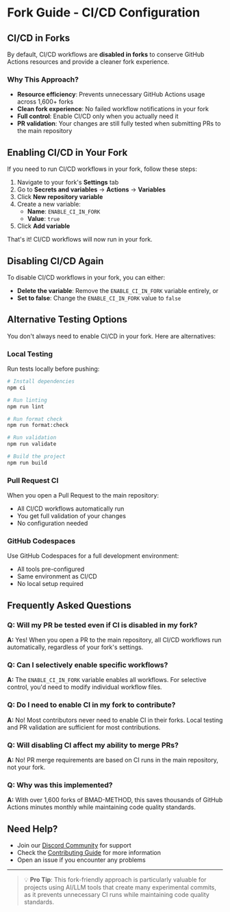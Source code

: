 # Fork Guide - CI/CD Configuration

## CI/CD in Forks

By default, CI/CD workflows are **disabled in forks** to conserve GitHub Actions resources and provide a cleaner fork experience.

### Why This Approach?

- **Resource efficiency**: Prevents unnecessary GitHub Actions usage across 1,600+ forks
- **Clean fork experience**: No failed workflow notifications in your fork
- **Full control**: Enable CI/CD only when you actually need it
- **PR validation**: Your changes are still fully tested when submitting PRs to the main repository

## Enabling CI/CD in Your Fork

If you need to run CI/CD workflows in your fork, follow these steps:

1. Navigate to your fork's **Settings** tab
2. Go to **Secrets and variables** → **Actions** → **Variables**
3. Click **New repository variable**
4. Create a new variable:
   - **Name**: `ENABLE_CI_IN_FORK`
   - **Value**: `true`
5. Click **Add variable**

That's it! CI/CD workflows will now run in your fork.

## Disabling CI/CD Again

To disable CI/CD workflows in your fork, you can either:

- **Delete the variable**: Remove the `ENABLE_CI_IN_FORK` variable entirely, or
- **Set to false**: Change the `ENABLE_CI_IN_FORK` value to `false`

## Alternative Testing Options

You don't always need to enable CI/CD in your fork. Here are alternatives:

### Local Testing

Run tests locally before pushing:

```bash
# Install dependencies
npm ci

# Run linting
npm run lint

# Run format check
npm run format:check

# Run validation
npm run validate

# Build the project
npm run build
```

### Pull Request CI

When you open a Pull Request to the main repository:
- All CI/CD workflows automatically run
- You get full validation of your changes
- No configuration needed

### GitHub Codespaces

Use GitHub Codespaces for a full development environment:
- All tools pre-configured
- Same environment as CI/CD
- No local setup required

## Frequently Asked Questions

### Q: Will my PR be tested even if CI is disabled in my fork?

**A:** Yes! When you open a PR to the main repository, all CI/CD workflows run automatically, regardless of your fork's settings.

### Q: Can I selectively enable specific workflows?

**A:** The `ENABLE_CI_IN_FORK` variable enables all workflows. For selective control, you'd need to modify individual workflow files.

### Q: Do I need to enable CI in my fork to contribute?

**A:** No! Most contributors never need to enable CI in their forks. Local testing and PR validation are sufficient for most contributions.

### Q: Will disabling CI affect my ability to merge PRs?

**A:** No! PR merge requirements are based on CI runs in the main repository, not your fork.

### Q: Why was this implemented?

**A:** With over 1,600 forks of BMAD-METHOD, this saves thousands of GitHub Actions minutes monthly while maintaining code quality standards.

## Need Help?

- Join our [Discord Community](https://discord.gg/gk8jAdXWmj) for support
- Check the [Contributing Guide](../README.md#contributing) for more information
- Open an issue if you encounter any problems

---

> 💡 **Pro Tip**: This fork-friendly approach is particularly valuable for projects using AI/LLM tools that create many experimental commits, as it prevents unnecessary CI runs while maintaining code quality standards.
